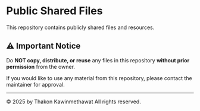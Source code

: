 # Public Shared Files

This repository contains publicly shared files and resources.

## ⚠️ Important Notice

Do **NOT copy, distribute, or reuse** any files in this repository **without prior permission** from the owner.

If you would like to use any material from this repository, please contact the maintainer for approval.

---

© 2025 by Thakon Kawinmethawat All rights reserved.
